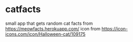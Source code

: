 # catfacts
small app that gets random cat facts from https://meowfacts.herokuapp.com/
icon from https://icon-icons.com/icon/Halloween-cat/109175

